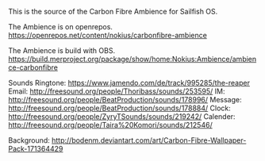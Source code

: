 This is the source of the Carbon Fibre Ambience for Sailfish OS.

The Ambience is on openrepos. https://openrepos.net/content/nokius/carbonfibre-ambience

The Ambience is build with OBS. https://build.merproject.org/package/show/home:Nokius:Ambience/ambience-carbonfibre

Sounds Ringtone: https://www.jamendo.com/de/track/995285/the-reaper
Email: http://freesound.org/people/Thoribass/sounds/253595/
IM: http://freesound.org/people/BeatProduction/sounds/178996/
Message: http://freesound.org/people/BeatProduction/sounds/178884/
Clock: http://freesound.org/people/ZyryTSounds/sounds/219242/
Calender: http://freesound.org/people/Taira%20Komori/sounds/212546/

Background:
http://bodenm.deviantart.com/art/Carbon-Fibre-Wallpaper-Pack-171364429
